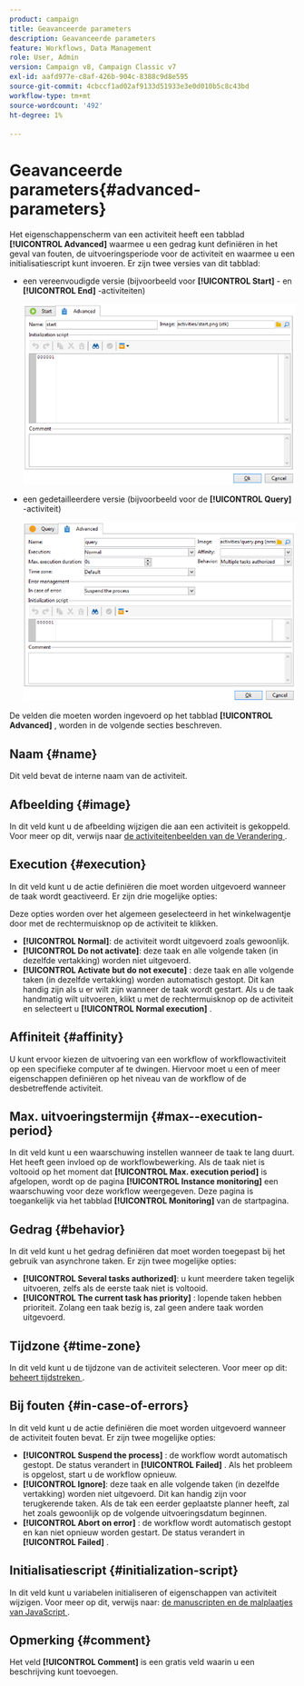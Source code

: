 ```yaml
---
product: campaign
title: Geavanceerde parameters
description: Geavanceerde parameters
feature: Workflows, Data Management
role: User, Admin
version: Campaign v8, Campaign Classic v7
exl-id: aafd977e-c8af-426b-904c-8388c9d8e595
source-git-commit: 4cbccf1ad02af9133d51933e3e0d010b5c8c43bd
workflow-type: tm+mt
source-wordcount: '492'
ht-degree: 1%

---
```


# Geavanceerde parameters{#advanced-parameters}



Het eigenschappenscherm van een activiteit heeft een tabblad **[!UICONTROL Advanced]** waarmee u een gedrag kunt definiëren in het geval van fouten, de uitvoeringsperiode voor de activiteit en waarmee u een initialisatiescript kunt invoeren. Er zijn twee versies van dit tabblad:

* een vereenvoudigde versie (bijvoorbeeld voor **[!UICONTROL Start]** - en **[!UICONTROL End]** -activiteiten)

  ![](assets/wf-advanced-basic.png)

* een gedetailleerdere versie (bijvoorbeeld voor de **[!UICONTROL Query]** -activiteit)

  ![](assets/wf-advanced-full.png)

De velden die moeten worden ingevoerd op het tabblad **[!UICONTROL Advanced]** , worden in de volgende secties beschreven.

## Naam {#name}

Dit veld bevat de interne naam van de activiteit.

## Afbeelding {#image}

In dit veld kunt u de afbeelding wijzigen die aan een activiteit is gekoppeld. Voor meer op dit, verwijs naar [ de activiteitenbeelden van de Verandering ](change-activity-images.md).

## Execution {#execution}

In dit veld kunt u de actie definiëren die moet worden uitgevoerd wanneer de taak wordt geactiveerd. Er zijn drie mogelijke opties:

Deze opties worden over het algemeen geselecteerd in het winkelwagentje door met de rechtermuisknop op de activiteit te klikken.

* **[!UICONTROL Normal]**: de activiteit wordt uitgevoerd zoals gewoonlijk.
* **[!UICONTROL Do not activate]**: deze taak en alle volgende taken (in dezelfde vertakking) worden niet uitgevoerd.
* **[!UICONTROL Activate but do not execute]** : deze taak en alle volgende taken (in dezelfde vertakking) worden automatisch gestopt. Dit kan handig zijn als u er wilt zijn wanneer de taak wordt gestart. Als u de taak handmatig wilt uitvoeren, klikt u met de rechtermuisknop op de activiteit en selecteert u **[!UICONTROL Normal execution]** .

## Affiniteit {#affinity}

U kunt ervoor kiezen de uitvoering van een workflow of workflowactiviteit op een specifieke computer af te dwingen. Hiervoor moet u een of meer eigenschappen definiëren op het niveau van de workflow of de desbetreffende activiteit.


## Max. uitvoeringstermijn {#max--execution-period}

In dit veld kunt u een waarschuwing instellen wanneer de taak te lang duurt. Het heeft geen invloed op de workflowbewerking. Als de taak niet is voltooid op het moment dat **[!UICONTROL Max. execution period]** is afgelopen, wordt op de pagina **[!UICONTROL Instance monitoring]** een waarschuwing voor deze workflow weergegeven. Deze pagina is toegankelijk via het tabblad **[!UICONTROL Monitoring]** van de startpagina.

## Gedrag {#behavior}

In dit veld kunt u het gedrag definiëren dat moet worden toegepast bij het gebruik van asynchrone taken. Er zijn twee mogelijke opties:

* **[!UICONTROL Several tasks authorized]**: u kunt meerdere taken tegelijk uitvoeren, zelfs als de eerste taak niet is voltooid.
* **[!UICONTROL The current task has priority]** : lopende taken hebben prioriteit. Zolang een taak bezig is, zal geen andere taak worden uitgevoerd.

## Tijdzone {#time-zone}

In dit veld kunt u de tijdzone van de activiteit selecteren. Voor meer op dit: [ beheert tijdstreken ](managing-time-zones.md).

## Bij fouten {#in-case-of-errors}

In dit veld kunt u de actie definiëren die moet worden uitgevoerd wanneer de activiteit fouten bevat. Er zijn twee mogelijke opties:

* **[!UICONTROL Suspend the process]** : de workflow wordt automatisch gestopt. De status verandert in **[!UICONTROL Failed]** . Als het probleem is opgelost, start u de workflow opnieuw.
* **[!UICONTROL Ignore]**: deze taak en alle volgende taken (in dezelfde vertakking) worden niet uitgevoerd. Dit kan handig zijn voor terugkerende taken. Als de tak een eerder geplaatste planner heeft, zal het zoals gewoonlijk op de volgende uitvoeringsdatum beginnen.
* **[!UICONTROL Abort on error]** : de workflow wordt automatisch gestopt en kan niet opnieuw worden gestart. De status verandert in **[!UICONTROL Failed]** .

## Initialisatiescript {#initialization-script}

In dit veld kunt u variabelen initialiseren of eigenschappen van activiteit wijzigen. Voor meer op dit, verwijs naar: [ de manuscripten en de malplaatjes van JavaScript ](javascript-scripts-and-templates.md).

## Opmerking {#comment}

Het veld **[!UICONTROL Comment]** is een gratis veld waarin u een beschrijving kunt toevoegen.
